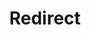 ﻿---
layout: src/layouts/Redirect.astro
title: Redirect
redirect: https://yamldoc.liuyan.wang/docs/packaging-applications/build-servers/troubleshooting-integrations-with-build-servers
pubDate:  2023-01-01
navSearch: false
navSitemap: false
navMenu: false
---
